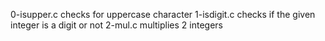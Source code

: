 0-isupper.c checks for uppercase character 1-isdigit.c checks if the given integer is a digit or not 2-mul.c multiplies 2 integers

